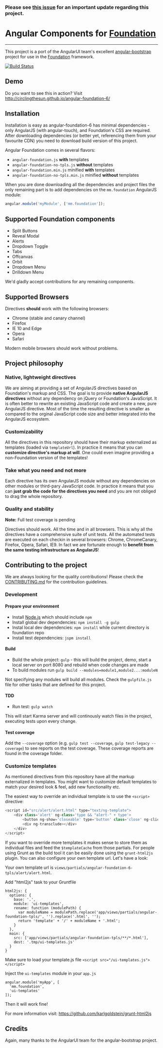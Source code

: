 ### Please see [this issue](https://github.com/pineconellc/angular-foundation/issues/311) for an important update regarding this project.

# Angular Components for [Foundation](http://foundation.zurb.com/)
***

This project is a port of the AngularUI team's excellent [angular-bootstrap](https://github.com/angular-ui/bootstrap) project for use in the [Foundation](http://foundation.zurb.com/) framework.

[![Build Status](https://travis-ci.org/circlingthesun/angular-foundation-6.svg)](https://travis-ci.org/circlingthesun/angular-foundation-6)

## Demo

Do you want to see this in action? Visit http://circlingthesun.github.io/angular-foundation-6/

## Installation

Installation is easy as angular-foundation-6 has minimal dependencies - only AngularJS (with angular-touch), and Foundation's CSS are required.
After downloading dependencies (or better yet, referencing them from your favourite CDN) you need to download build version of this project.

Angular Foundation comes in several flavors:

* `angular-foundation.js` **with** templates
* `angular-foundation-no-tpls.js` **without** templates
* `angular-foundation.min.js` minified **with** templates
* `angular-foundation-no-tpls.min.js` minified **without** templates

When you are done downloading all the dependencies and project files the only remaining part is to add dependencies on the `mm.foundation` AngularJS module:

```javascript
angular.module('myModule', ['mm.foundation']);
```

## Supported Foundation components

* Split Buttons
* Reveal Modal
* Alerts
* Dropdown Toggle
* Tabs
* Offcanvas
* Orbit
* Dropdown Menu
* Drilldown Menu

We'd gladly accept contributions for any remaining components.

## Supported Browsers

Directives **should** work with the following browsers:

* Chrome (stable and canary channel)
* Firefox
* IE 10 and Edge
* Opera
* Safari

Modern mobile browsers should work without problems.

## Project philosophy

### Native, lightweight directives

We are aiming at providing a set of AngularJS directives based on Foundation's markup and CSS. The goal is to provide **native AngularJS directives** without any dependency on jQuery or Foundation's JavaScript.
It is often better to rewrite an existing JavaScript code and create a new, pure AngularJS directive. Most of the time the resulting directive is smaller as compared to the orginal JavaScript code size and better integrated into the AngularJS ecosystem.

### Customizability

All the directives in this repository should have their markup externalized as templates (loaded via `templateUrl`). In practice it means that you can **customize directive's markup at will**. One could even imagine providing a non-Foundation version of the templates!

### Take what you need and not more

Each directive has its own AngularJS module without any dependencies on other modules or third-pary JavaScript code. In practice it means that you can **just grab the code for the directives you need** and you are not obliged to drag the whole repository.

### Quality and stability

**Note:** Full test coverage is pending

Directives should work. All the time and in all browsers. This is why all the directives have a comprehensive suite of unit tests. All the automated tests are executed on each checkin in several browsers: Chrome, ChromeCanary, Firefox, Opera, Safari, IE9.
In fact we are fortunate enough to **benefit from the same testing infrastructure as AngularJS**!

## Contributing to the project

We are always looking for the quality contributions! Please check the [CONTRIBUTING.md](CONTRIBUTING.md) for the contribution guidelines.

### Development
#### Prepare your environment
* Install [Node.js](http://nodejs.org/) which should include `npm`
* Install global dev dependencies: `npm install -g gulp`
* Instal local dev dependencies: `npm install` while current directory is foundation repo
* Install test dependencies: `jspm install`

#### Build
* Build the whole project: `gulp` - this will build the project, demo, start a local server on port 8080 and rebuild when code changes are made
* To build modules run `gulp build --modules=module1,module2...:moduleN`

Not specifying any modules will build all modules. Check the `gulpfile.js` file for other tasks that are defined for this project.

#### TDD
* Run test: `gulp watch`

This will start Karma server and will continously watch files in the project, executing tests upon every change.

#### Test coverage
Add the `--coverage` option (e.g. `gulp test --coverage`, `gulp test-legacy --coverage`) to see reports on the test coverage. These coverage reports are found in the coverage folder.

### Customize templates

As mentioned directives from this repository have all the markup externalized in templates. You might want to customize default
templates to match your desired look & feel, add new functionality etc.

The easiest way to override an individual template is to use the `<script>` directive:

```javascript
<script id="src/alert/alert.html" type="text/ng-template">
    <div class='alert' ng-class='type && "alert-" + type'>
        <button ng-show='closeable' type='button' class='close' ng-click='close()'>Close</button>
        <div ng-transclude></div>
    </div>
</script>
```

If you want to override more templates it makes sense to store them as individual files and feed the `$templateCache` from those partials.
For people using Grunt as the build tool it can be easily done using the `grunt-html2js` plugin. You can also configure your own template url.
Let's have a look:

Your own template url is `views/partials/angular-foundation-6-tpls/alert/alert.html`.

Add "html2js" task to your Gruntfile
```
html2js: {
  options: {
    base: '.',
    module: 'ui-templates',
    rename: function (modulePath) {
      var moduleName = modulePath.replace('app/views/partials/angular-foundation-tpls/', '').replace('.html', '');
      return 'template' + '/' + moduleName + '.html';
    }
  },
  main: {
    src: ['app/views/partials/angular-foundation-tpls/**/*.html'],
    dest: '.tmp/ui-templates.js'
  }
}
```

Make sure to load your template.js file
`<script src="/ui-templates.js"></script>`

Inject the `ui-templates` module in your `app.js`
```
angular.module('myApp', [
  'mm.foundation',
  'ui-templates'
]);
```

Then it will work fine!

For more information visit: https://github.com/karlgoldstein/grunt-html2js

## Credits

Again, many thanks to the AngularUI team for the angular-bootstrap project.
